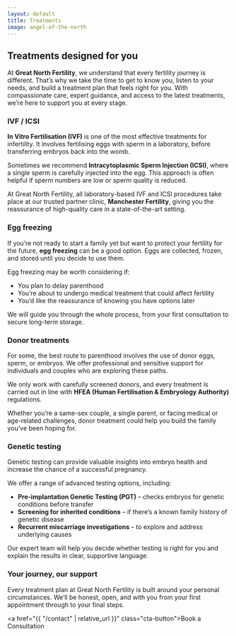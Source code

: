 ```yaml
---
layout: default
title: Treatments
image: angel-of-the-north
---
```


## Treatments designed for you

At **Great North Fertility**, we understand that every fertility journey is different. That’s why we take the time to get to know you, listen to your needs, and build a treatment plan that feels right for you. With compassionate care, expert guidance, and access to the latest treatments, we’re here to support you at every stage.

### IVF / ICSI

**In Vitro Fertilisation (IVF)** is one of the most effective treatments for infertility. It involves fertilising eggs with sperm in a laboratory, before transferring embryos back into the womb.

Sometimes we recommend **Intracytoplasmic Sperm Injection (ICSI)**, where a single sperm is carefully injected into the egg. This approach is often helpful if sperm numbers are low or sperm quality is reduced.  

At Great North Fertility, all laboratory-based IVF and ICSI procedures take place at our trusted partner clinic, **Manchester Fertility**, giving you the reassurance of high-quality care in a state-of-the-art setting.

### Egg freezing

If you’re not ready to start a family yet but want to protect your fertility for the future, **egg freezing** can be a good option. Eggs are collected, frozen, and stored until you decide to use them.  

Egg freezing may be worth considering if:  

* You plan to delay parenthood  
* You’re about to undergo medical treatment that could affect fertility  
* You’d like the reassurance of knowing you have options later  

We will guide you through the whole process, from your first consultation to secure long-term storage.

### Donor treatments

For some, the best route to parenthood involves the use of donor eggs, sperm, or embryos. We offer professional and sensitive support for individuals and couples who are exploring these paths.  

We only work with carefully screened donors, and every treatment is carried out in line with **HFEA (Human Fertilisation & Embryology Authority)** regulations.  

Whether you’re a same-sex couple, a single parent, or facing medical or age-related challenges, donor treatment could help you build the family you’ve been hoping for.

### Genetic testing

Genetic testing can provide valuable insights into embryo health and increase the chance of a successful pregnancy.  

We offer a range of advanced testing options, including:  

* **Pre-implantation Genetic Testing (PGT)** – checks embryos for genetic conditions before transfer  
* **Screening for inherited conditions** – if there’s a known family history of genetic disease  
* **Recurrent miscarriage investigations** – to explore and address underlying causes  

Our expert team will help you decide whether testing is right for you and explain the results in clear, supportive language.

### Your journey, our support

Every treatment plan at Great North Fertility is built around your personal circumstances. We’ll be honest, open, and with you from your first appointment through to your final steps.  

<a href="{{ "/contact" | relative_url }}" class="cta-button">Book a Consultation</a>
